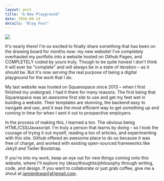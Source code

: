 ```yaml
---
layout: post
title: "A New Playground"
date: 2016-06-14
details: "Blog Post"
---
```

<img src="../../../../assets/images/projects/ad-astra.jpg" class="lg-img img-responsive">

It's nearly there! I'm so excited to finally share something that has been on the drawing board for months now: my new website! I've completely overhauled my portfolio into a website hosted on Github Pages, and COMPLETELY coded by yours truly. Though to be quite honest I don't think it will ever be "complete" and will always be in a state of iteration – as it should be. But it's now serving the real purpose of being a digital playground for the work that I do.

My last website was hosted on Squarespace since 2013 – when I first finished my undergrad. I had it there for many reasons. The first being that Squarespace was an <i>awesome</i> first site to use and get my feet wet in building a website. Their templates are stunning, the backend easy to navigate and use, and it was the most efficient way to get something up and running in time for when I sent it out to prospective employers. 

In the process of making this, I learned a ton. The obvious being HTML/CSS/Javascript. I'm truly a person that learns by doing – so I took the courage of trying it out myself, reading a ton of articles, and experimenting with this site. Github offered an awesome place to do so because it was free of charge, and worked with existing open-sourced frameworks like Jekyll and Twiter Bootstrap. 

If you're into my work, keep an eye out for new things coming onto this website, where I'll explore my ideas/thoughts/philosophy through writing, code, and design. If you want to collaborate or just grab coffee, give me a shout at <a href="mailto:jamiemkwan@gmail.com?Subject=Hello!" target="_top">jamiemkwan[at]gmail.com</a>. 

